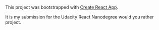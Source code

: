 This project was bootstrapped with [Create React App](https://github.com/facebookincubator/create-react-app).

It is my submission for the Udacity React Nanodegree would you rather project.